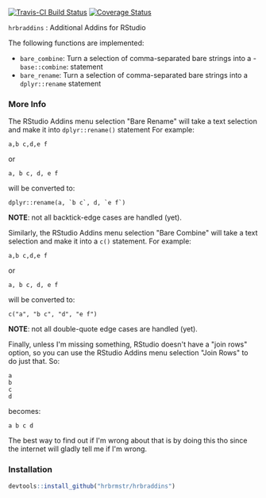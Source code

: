 
[![Travis-CI Build Status](https://travis-ci.org/.svg?branch=master)](https://travis-ci.org/) [![Coverage Status](https://img.shields.io/codecov/c/github//master.svg)](https://codecov.io/github/?branch=master)

`hrbraddins` : Additional Addins for RStudio

The following functions are implemented:

-   `bare_combine`: Turn a selection of comma-separated bare strings into a - `base::combine`: statement
-   `bare_rename`: Turn a selection of comma-separated bare strings into a `dplyr::rename` statement

### More Info

The RStudio Addins menu selection "Bare Rename" will take a text selection and make it into `dplyr::rename()` statement For example:

    a,b c,d,e f

or

    a, b c, d, e f

will be converted to:

    dplyr::rename(a, `b c`, d, `e f`)

**NOTE**: not all backtick-edge cases are handled (yet).

Similarly, the RStudio Addins menu selection "Bare Combine" will take a text selection and make it into a `c()` statement. For example:

    a,b c,d,e f

or

    a, b c, d, e f

will be converted to:

    c("a", "b c", "d", "e f")

**NOTE**: not all double-quote edge cases are handled (yet).

Finally, unless I'm missing something, RStudio doesn't have a "join rows" option, so you can use the RStudio Addins menu selection "Join Rows" to do just that. So:

    a
    b
    c
    d

becomes:

    a b c d

The best way to find out if I'm wrong about that is by doing this tho since the internet will gladly tell me if I'm wrong.

### Installation

``` r
devtools::install_github("hrbrmstr/hrbraddins")
```
